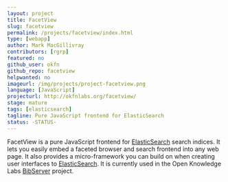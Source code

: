 ```yaml
---
layout: project
title: FacetView
slug: facetview
permalink: /projects/facetview/index.html
type: [webapp]
author: Mark MacGillivray
contributors: [rgrp]
featured: no
github_user: okfn
github_repo: facetview
helpwanted: no
imageurl: /img/projects/project-facetview.png
language: [JavaScript]
projecturl: http://okfnlabs.org/facetview/
stage: mature
tags: [elasticsearch]
tagline: Pure JavaScript frontend for ElasticSearch
status: -STATUS-
---
```


FacetView is a pure JavaScript frontend for
[ElasticSearch](http://www.elasticsearch.org/) search indices.  It
lets you easily embed a faceted browser and search frontend into any
web page. It also provides a micro-framework you can build on when
creating user interfaces to
[ElasticSearch](http://www.elasticsearch.org/).  It is currently used
in the Open Knowledge Labs [BibServer](/projects/bibserver/) project.
